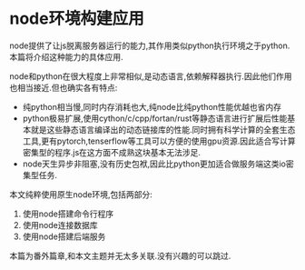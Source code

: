 # node环境构建应用

node提供了让js脱离服务器运行的能力,其作用类似python执行环境之于python.本篇将介绍这种能力的具体应用.

node和python在很大程度上非常相似,是动态语言,依赖解释器执行.因此他们作用也相当接近.但也确实各有特点:

+ 纯python相当慢,同时内存消耗也大,纯node比纯python性能优越也省内存
+ python极易扩展,使用cython/c/cpp/fortan/rust等静态语言进行扩展后性能基本就是这些静态语言编译出的动态链接库的性能.同时拥有科学计算的全套生态工具,更有pytorch,tenserflow等工具可以方便的使用gpu资源.因此适合写计算密集型的程序.js在这方面不成熟这块基本无法涉足.
+ node天生异步非阻塞,没有历史包袱,因此比python更加适合做服务端这类io密集型任务.

本文纯粹使用原生node环境,包括两部分:

1. 使用node搭建命令行程序
2. 使用node连接数据库
3. 使用node搭建后端服务

本篇为番外篇章,和本文主题并无太多关联.没有兴趣的可以跳过.

